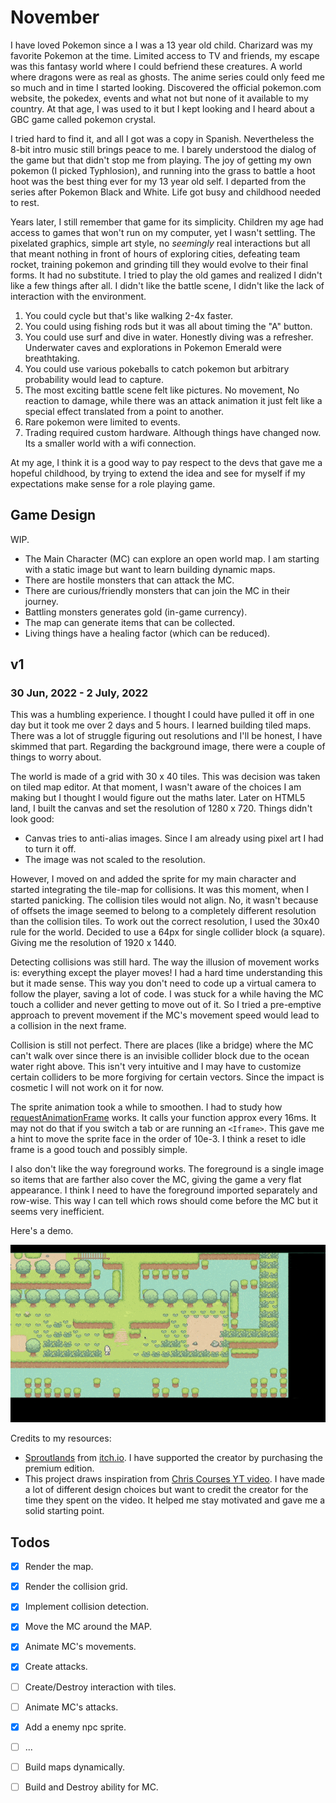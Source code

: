 # November

I have loved Pokemon since a I was a 13 year old child. Charizard was my favorite Pokemon at the time.
Limited access to TV and friends, my escape was this fantasy world where I could befriend these creatures.
A world where dragons were as real as ghosts. The anime series could only feed me so much and in time I started looking.
Discovered the official pokemon.com website, the pokedex, events and what not but none of it available to my country.
At that age, I was used to it but I kept looking and I heard about a GBC game called pokemon crystal.

I tried hard to find it, and all I got was a copy in Spanish. Nevertheless the 8-bit intro music still brings peace to me.
I barely understood the dialog of the game but that didn't stop me from playing. The joy of getting my own pokemon (I picked Typhlosion),
and running into the grass to battle a hoot hoot was the best thing ever for my 13 year old self. I departed from the series after Pokemon Black and White.
Life got busy and childhood needed to rest. 

Years later, I still remember that game for its simplicity. Children my age had access to games that won't run on my computer, yet I wasn't settling.
The pixelated graphics, simple art style, no _seemingly_ real interactions but all that meant nothing in front of hours of exploring cities, defeating
team rocket, training pokemon and grinding till they would evolve to their final forms. It had no substitute. I tried to play the old games
and realized I didn't like a few things after all. I didn't like the battle scene, I didn't like the lack of interaction with the environment.

1. You could cycle but that's like walking 2-4x faster.
2. You could using fishing rods but it was all about timing the "A" button.
3. You could use surf and dive in water. Honestly diving was a refresher. Underwater caves and explorations in Pokemon Emerald were breathtaking.
4. You could use various pokeballs to catch pokemon but arbitrary probability would lead to capture.
5. The most exciting battle scene felt like pictures. No movement, No reaction to damage, while there was an attack animation it just felt like
    a special effect translated from a point to another.
6. Rare pokemon were limited to events.
7. Trading required custom hardware. Although things have changed now. Its a smaller world with a wifi connection.

At my age, I think it is a good way to pay respect to the devs that gave me a hopeful childhood,
by trying to extend the idea and see for myself if my expectations make sense for a role playing game.

## Game Design

WIP. 

- The Main Character (MC) can explore an open world map. I am starting with a static image but want to learn building dynamic maps.
- There are hostile monsters that can attack the MC.
- There are curious/friendly monsters that can join the MC in their journey.
- Battling monsters generates gold (in-game currency).
- The map can generate items that can be collected.
- Living things have a healing factor (which can be reduced).

## v1

### 30 Jun, 2022 - 2 July, 2022

This was a humbling experience. I thought I could have pulled it off in one day but it took me over 2 days and 5 hours.
I learned building tiled maps. There was a lot of struggle figuring out resolutions and I'll be honest, I have skimmed that part.
Regarding the background image, there were a couple of things to worry about. 

The world is made of a grid with 30 x 40 tiles. This was decision was taken on tiled map editor.
At that moment, I wasn't aware of the choices I am making but I thought I would figure out the maths later.
Later on HTML5 land, I built the canvas and set the resolution of 1280 x 720. Things didn't look good:

- Canvas tries to anti-alias images. Since I am already using pixel art I had to turn it off.
- The image was not scaled to the resolution.

However, I moved on and added the sprite for my main character and started integrating the tile-map for collisions.
It was this moment, when I started panicking. The collision tiles would not align. No, it wasn't because of offsets
the image seemed to belong to a completely different resolution than the collision tiles. To work out the correct resolution,
I used the 30x40 rule for the world. Decided to use a 64px for single collider block (a square). Giving me the resolution
of 1920 x 1440.

Detecting collisions was still hard. The way the illusion of movement works is: everything except the player moves!
I had a hard time understanding this but it made sense. This way you don't need to code up a virtual camera to follow 
the player, saving a lot of code. I was stuck for a while having the MC touch a collider and never getting to move out of it.
So I tried a pre-emptive approach to prevent movement if the MC's movement speed would lead to a collision in the next frame.

Collision is still not perfect. There are places (like a bridge) where the MC can't walk over since there is an invisible collider
block due to the ocean water right above. This isn't very intuitive and I may have to customize certain colliders to be more forgiving
for certain vectors. Since the impact is cosmetic I will not work on it for now.

The sprite animation took a while to smoothen. I had to study how [requestAnimationFrame](https://developer.mozilla.org/en-US/docs/Web/API/window/requestAnimationFrame) works. It calls your function approx every 16ms.
It may not do that if you switch a tab or are running an `<Iframe>`. This gave me a hint to move the sprite face in the order of 10e-3.
I think a reset to idle frame is a good touch and possibly simple.

I also don't like the way foreground works. The foreground is a single image so items that are farther also cover the MC, giving the
game a very flat appearance. I think I need to have the foreground imported separately and row-wise. This way I can tell which
rows should come before the MC but it seems very inefficient.

Here's a demo.

![Collision enabled movement](images/november_v1.gif)

Credits to my resources:

- [Sproutlands](https://cupnooble.itch.io/sprout-lands-asset-pack) from [itch.io](https://itch.io/). I have supported the creator by purchasing the premium edition.
- This project draws inspiration from [Chris Courses YT video](https://www.youtube.com/watch?v=yP5DKzriqXA&t). I have made a lot of different
    design choices but want to credit the creator for the time they spent on the video. It helped me stay motivated and gave me a solid starting point.

## Todos

- [x] Render the map.
- [x] Render the collision grid.
- [x] Implement collision detection.
- [x] Move the MC around the MAP.
- [x] Animate MC's movements.
- [x] Create attacks.
- [ ] Create/Destroy interaction with tiles.
- [ ] Animate MC's attacks.
- [x] Add a enemy npc sprite.
- [ ] ...
- [ ] Build maps dynamically.
- [ ] Build and Destroy ability for MC.

